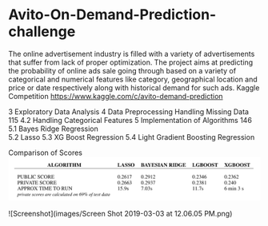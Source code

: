 # Avito-On-Demand-Prediction-challenge

The online advertisement industry is filled with a variety of advertisements that suffer from lack of proper optimization. 
The project aims at predicting the probability of online ads sale going through based on a variety of categorical and numerical features like category, geographical location and price or date respectively along with historical demand for such ads.
Kaggle Competition https://www.kaggle.com/c/avito-demand-prediction

3 Exploratory Data Analysis
4 Data Preprocessing
Handling Missing Data
115 4.2 Handling Categorical Features
5 Implementation of Algorithms
146 5.1 Bayes Ridge Regression  
5.2 Lasso
5.3 XG Boost Regression 
5.4 Light Gradient Boosting Regression

Comparison of Scores
 ![Screenshot](images/Untitled.png)


![Screenshot](images/Screen Shot 2019-03-03 at 12.06.05 PM.png)
